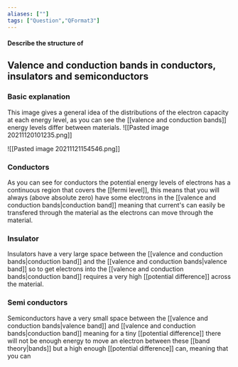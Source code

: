 ```yaml
---
aliases: [""]
tags: ["Question","QFormat3"]
---
```


#### Describe the structure of
## Valence and conduction bands in conductors, insulators and semiconductors
### Basic explanation
This image gives a general idea of the distributions of the electron capacity at each energy level, as you can see the [[valence and conduction bands]] energy levels differ between materials.
![[Pasted image 20211120101235.png]]

![[Pasted image 20211121154546.png]]

### Conductors
As you can see for conductors the potential energy levels of electrons has a continuous region that covers the [[fermi level]], this means that you will always (above absolute zero) have some electrons in the [[valence and conduction bands|conduction band]] meaning that current's can easily be transfered through the material as the electrons can move through the material.

### Insulator
Insulators have a very large space between the [[valence and conduction bands|conduction band]] and the [[valence and conduction bands|valence band]] so to get electrons into the [[valence and conduction bands|conduction band]] requires a very high [[potential difference]] across the material.

### Semi conductors
Semiconductors have a very small space between the [[valence and conduction bands|valence band]] and [[valence and conduction bands|conduction band]] meaning for a tiny [[potential difference]] there will not be enough energy to move an electron between these [[band theory|bands]] but a high enough [[potential difference]] can, meaning that you can